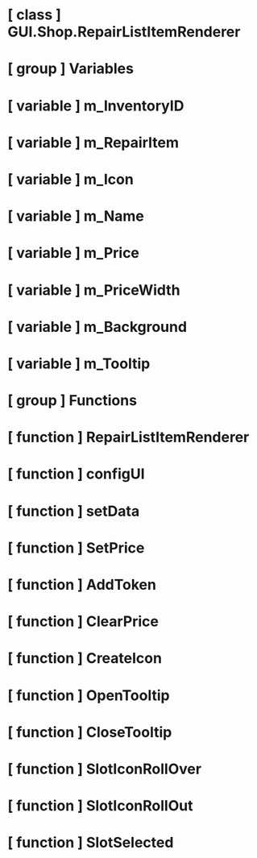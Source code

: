 # [ class ] GUI.Shop.RepairListItemRenderer

# [ group ] Variables

# [ variable ] m_InventoryID

# [ variable ] m_RepairItem

# [ variable ] m_Icon

# [ variable ] m_Name

# [ variable ] m_Price

# [ variable ] m_PriceWidth

# [ variable ] m_Background

# [ variable ] m_Tooltip

# [ group ] Functions

# [ function ] RepairListItemRenderer

# [ function ] configUI

# [ function ] setData

# [ function ] SetPrice

# [ function ] AddToken

# [ function ] ClearPrice

# [ function ] CreateIcon

# [ function ] OpenTooltip

# [ function ] CloseTooltip

# [ function ] SlotIconRollOver

# [ function ] SlotIconRollOut

# [ function ] SlotSelected

